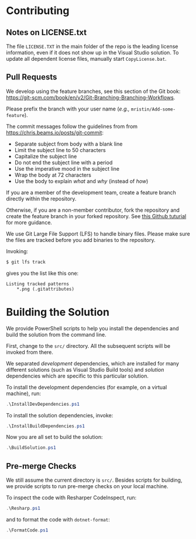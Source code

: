 Contributing
============
Notes on LICENSE.txt
--------------------
The file `LICENSE.TXT` in the main folder of the repo is the leading license
information, even if it does not show up in the Visual Studio solution. To
update all dependent license files, manually start `CopyLicense.bat`.

Pull Requests
-------------
We develop using the feature branches, see this section of the Git book:
https://git-scm.com/book/en/v2/Git-Branching-Branching-Workflows.

Please prefix the branch with your user name 
(*e.g.,* `mristin/Add-some-feature`).

The commit messages follow the guidelines from 
from https://chris.beams.io/posts/git-commit:
* Separate subject from body with a blank line
* Limit the subject line to 50 characters
* Capitalize the subject line
* Do not end the subject line with a period
* Use the imperative mood in the subject line
* Wrap the body at 72 characters
* Use the body to explain *what* and *why* (instead of *how*)

If you are a member of the development team, create a feature branch directly
within the repository.

Otherwise, if you are a non-member contributor, fork the repository and create
the feature branch in your forked repository. See [this Github tuturial](
https://help.github.com/en/github/collaborating-with-issues-and-pull-requests/creating-a-pull-request-from-a-fork
) for more guidance. 

We use Git Large File Support (LFS) to handle binary files. Please make sure 
the files are tracked before you add binaries to the repository.

Invoking:
```bash
$ git lfs track
```
gives you the list like this one:
```
Listing tracked patterns
    *.png (.gitattributes)
```

# Building the Solution

We provide PowerShell scripts to help you install the dependencies and build 
the solution from the command line.

First, change to the `src/` directory. All the subsequent scripts will be 
invoked from there.

We separated *development* dependencies, which are installed for many different
solutions (such as Visual Studio Build tools) and *solution* dependencies
which are specific to this particular solution.

To install the development dependencies (for example, on a virtual machine), 
run:

```powershell
.\InstallDevDependencies.ps1
```

To install the solution dependencies, invoke:

```powershell
.\InstallBuildDependencies.ps1
```

Now you are all set to build the solution:

```powershell
.\BuildSolution.ps1
```

## Pre-merge Checks

We still assume the current directory is `src/`. Besides scripts for building,
we provide scripts to run pre-merge checks on your local machine.

To inspect the code with Resharper CodeInspect, run:

```powershell
.\Resharp.ps1
```

and to format the code with `dotnet-format`:

```powershell
.\FormatCode.ps1
```
